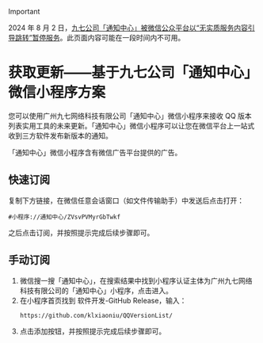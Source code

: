 > [!important]
> 2024 年 8 月 2 日，[九七公司「通知中心」被微信公众平台以“无实质服务内容引导跳转”暂停服务](https://mp.weixin.qq.com/s/ITU6H_UjA804srGeE2-FOA)。此页面内容可能在一段时间内不可用。

# 获取更新——基于九七公司「通知中心」微信小程序方案

您可以使用广州九七网络科技有限公司「通知中心」微信小程序来接收 QQ 版本列表实用工具的未来更新。「通知中心」微信小程序可以让您在微信平台上一站式收到三方软件发布新版本的通知。

「通知中心」微信小程序含有微信广告平台提供的广告。

## 快速订阅

复制下方链接，在微信任意会话窗口（如文件传输助手）中发送后点击打开：

```
#小程序://通知中心/ZVsvPVMyrGbTwkf
```

之后点击订阅，并按照提示完成后续步骤即可。

## 手动订阅

1. 微信搜一搜「通知中心」，在搜索结果中找到小程序认证主体为广州九七网络科技有限公司的「通知中心」小程序，点击进入。
2. 在小程序首页找到 软件开发-GitHub Release，输入：
    ```
    https://github.com/klxiaoniu/QQVersionList/
    ```
3. 点击添加按钮，并按照提示完成后续步骤即可。